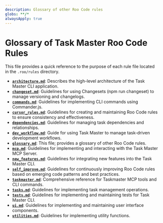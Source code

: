 ```yaml
---
description: Glossary of other Roo Code rules
globs: **/*
alwaysApply: true
---
```


# Glossary of Task Master Roo Code Rules

This file provides a quick reference to the purpose of each rule file located in the `.roo/rules` directory.

- **[`architecture.md`](mdc:.roo/rules/architecture.md)**: Describes the high-level architecture of the Task Master CLI application.
- **[`changeset.md`](mdc:.roo/rules/changeset.md)**: Guidelines for using Changesets (npm run changeset) to manage versioning and changelogs.
- **[`commands.md`](mdc:.roo/rules/commands.md)**: Guidelines for implementing CLI commands using Commander.js.
- **[`cursor_rules.md`](mdc:.roo/rules/cursor_rules.md)**: Guidelines for creating and maintaining Roo Code rules to ensure consistency and effectiveness.
- **[`dependencies.md`](mdc:.roo/rules/dependencies.md)**: Guidelines for managing task dependencies and relationships.
- **[`dev_workflow.md`](mdc:.roo/rules/dev_workflow.md)**: Guide for using Task Master to manage task-driven development workflows.
- **[`glossary.md`](mdc:.roo/rules/glossary.md)**: This file; provides a glossary of other Roo Code rules.
- **[`mcp.md`](mdc:.roo/rules/mcp.md)**: Guidelines for implementing and interacting with the Task Master MCP Server.
- **[`new_features.md`](mdc:.roo/rules/new_features.md)**: Guidelines for integrating new features into the Task Master CLI.
- **[`self_improve.md`](mdc:.roo/rules/self_improve.md)**: Guidelines for continuously improving Roo Code rules based on emerging code patterns and best practices.
- **[`taskmaster.md`](mdc:.roo/rules/taskmaster.md)**: Comprehensive reference for Taskmaster MCP tools and CLI commands.
- **[`tasks.md`](mdc:.roo/rules/tasks.md)**: Guidelines for implementing task management operations.
- **[`tests.md`](mdc:.roo/rules/tests.md)**: Guidelines for implementing and maintaining tests for Task Master CLI.
- **[`ui.md`](mdc:.roo/rules/ui.md)**: Guidelines for implementing and maintaining user interface components.
- **[`utilities.md`](mdc:.roo/rules/utilities.md)**: Guidelines for implementing utility functions.

